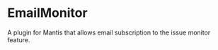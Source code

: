 EmailMonitor
============

A plugin for Mantis that allows email subscription to the issue monitor feature.